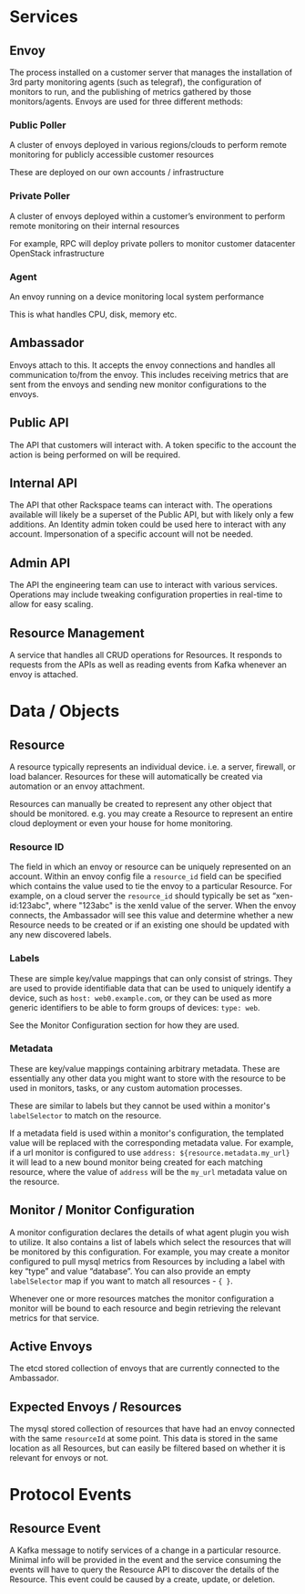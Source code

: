 # Services

## Envoy
The process installed on a customer server that manages the installation of 3rd party monitoring agents (such as telegraf), the configuration of monitors to run, and the publishing of metrics gathered by those monitors/agents.
Envoys are used for three different methods:

### Public Poller
A cluster of envoys deployed in various regions/clouds to perform remote monitoring for publicly accessible customer resources

These are deployed on our own accounts / infrastructure

### Private Poller
A cluster of envoys deployed within a customer’s environment to perform remote monitoring on their internal resources

For example, RPC will deploy private pollers to monitor customer datacenter OpenStack infrastructure

### Agent
An envoy running on a device monitoring local system performance

This is what handles CPU, disk, memory etc.

## Ambassador
Envoys attach to this.  It accepts the envoy connections and handles all communication to/from the envoy.  This includes receiving metrics that are sent from the envoys and sending new monitor configurations to the envoys.

## Public API
The API that customers will interact with.  A token specific to the account the action is being performed on will be required.

## Internal API
The API that other Rackspace teams can interact with.  The operations available will likely be a superset of the Public API, but with likely only a few additions.  An Identity admin token could be used here to interact with any account.  Impersonation of a specific account will not be needed.

## Admin API
The API the engineering team can use to interact with various services.  Operations may include tweaking configuration properties in real-time to allow for easy scaling.

## Resource Management
A service that handles all CRUD operations for Resources.  It responds to requests from the APIs as well as reading events from Kafka whenever an envoy is attached.


# Data / Objects

## Resource
A resource typically represents an individual device.  i.e. a server, firewall, or load balancer.  Resources for these will automatically be created via automation or an envoy attachment.

Resources can manually be created to represent any other object that should be monitored.  e.g. you may create a Resource to represent an entire cloud deployment or even your house for home monitoring.

### Resource ID
The field in which an envoy or resource can be uniquely represented on an account.  Within an envoy config file a `resource_id` field can be specified which contains the value used to tie the envoy to a particular Resource.  For example, on a cloud server the `resource_id` should typically be set as “xen-id:123abc", where "123abc" is the xenId value of the server.  When the envoy connects, the Ambassador will see this value and determine whether a new Resource needs to be created or if an existing one should be updated with any new discovered labels.

### Labels
These are simple key/value mappings that can only consist of strings.  They are used to provide identifiable data that can be used to uniquely identify a device, such as `host: web0.example.com`, or they can be used as more generic identifiers to be able to form groups of devices: `type: web`.

See the Monitor Configuration section for how they are used.

### Metadata

These are key/value mappings containing arbitrary metadata.  These are essentially any other data you might want to store with the resource to be used in monitors, tasks, or any custom automation processes.

These are similar to labels but they cannot be used within a monitor's `labelSelector` to match on the resource.

If a metadata field is used within a monitor's configuration, the templated value will be replaced with the corresponding metadata value.  For example, if a url monitor is configured to use `address: ${resource.metadata.my_url}` it will lead to a new bound monitor being created for each matching resource, where the value of `address` will be the `my_url` metadata value on the resource.

## Monitor / Monitor Configuration
A monitor configuration declares the details of what agent plugin you wish to utilize.  It also contains a list of labels which select the resources that will be monitored by this configuration.  For example, you may create a monitor configured to pull mysql metrics from Resources by including a label with key “type” and value “database”.  You can also provide an empty `labelSelector` map if you want to match all resources - `{ }`.

Whenever one or more resources matches the monitor configuration a monitor will be bound to each resource and begin retrieving the relevant metrics for that service.

## Active Envoys
The etcd stored collection of envoys that are currently connected to the Ambassador.

## Expected Envoys / Resources
The mysql stored collection of resources that have had an envoy connected with the same `resourceId` at some point.  This data is stored in the same location as all Resources, but can easily be filtered based on whether it is relevant for envoys or not.


# Protocol Events

## Resource Event
A Kafka message to notify services of a change in a particular resource.  Minimal info will be provided in the event and the service consuming the events will have to query the Resource API to discover the details of the Resource.  This event could be caused by a create, update, or deletion.
